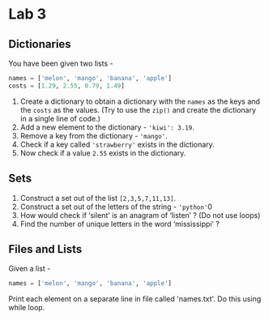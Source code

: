 # Lab 3

## Dictionaries

You have been given two lists -
```python
names = ['melon', 'mango', 'banana', 'apple']
costs = [1.29, 2.55, 0.79, 1.49]
```

1. Create a dictionary to obtain a dictionary with the `names` as the keys and the `costs` as the values. (Try to use the `zip()` and create the dictionary in a single line of code.)
2. Add a new element to the dictionary - `'kiwi': 3.19`.
3. Remove a key from the dictionary - `'mango'`.
4. Check if a key called `'strawberry'` exists in the dictionary.
5. Now check if a value `2.55` exists in the dictionary.

## Sets
1. Construct a set out of the list `[2,3,5,7,11,13]`.
2. Construct a set out of the letters of the string - `'python'`0
3. How would check if ‘silent’ is an anagram of ‘listen’ ? (Do not use loops)
4. Find the number of unique letters in the word ‘mississippi’ ?

## Files and Lists
Given a list -
```python
names = ['melon', 'mango', 'banana', 'apple']
```
Print each element on a separate line in file called 'names.txt'. Do this using while loop.
